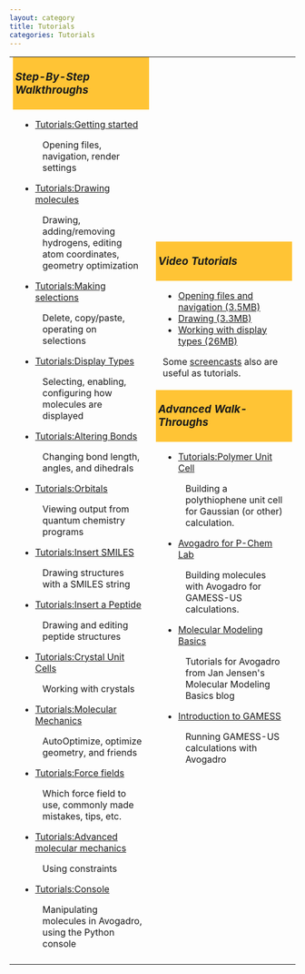 ```yaml
---
layout: category
title: Tutorials
categories: Tutorials
---
```


<table valign="top">
<colgroup>
<col width="50%" />
<col width="50%" />
</colgroup>
<tbody>
<tr class="odd">
<td align="left"><h3 style="background:#FFC435;margin:-2px;padding:4px;">
<p><em>Step-By-Step Walkthroughs</em></p>
</h3>
<div style="padding: 2px 10px 6px;">
<ul>
<li><a href="Tutorials:Getting started" title="wikilink">Tutorials:Getting started</a></li>
</ul>
<dl>

<dd>Opening files, navigation, render settings
</dd>
</dl>
<ul>
<li><a href="Tutorials:Drawing molecules" title="wikilink">Tutorials:Drawing molecules</a></li>
</ul>
<dl>

<dd>Drawing, adding/removing hydrogens, editing atom coordinates, geometry optimization
</dd>
</dl>
<ul>
<li><a href="Tutorials:Making selections" title="wikilink">Tutorials:Making selections</a></li>
</ul>
<dl>

<dd>Delete, copy/paste, operating on selections
</dd>
</dl>
<ul>
<li><a href="Tutorials:Display Types" title="wikilink">Tutorials:Display Types</a></li>
</ul>
<dl>

<dd>Selecting, enabling, configuring how molecules are displayed
</dd>
</dl>
<ul>
<li><a href="Tutorials:Altering Bonds" title="wikilink">Tutorials:Altering Bonds</a></li>
</ul>
<dl>

<dd>Changing bond length, angles, and dihedrals
</dd>
</dl>
<ul>
<li><a href="Tutorials:Orbitals" class="uri" title="wikilink">Tutorials:Orbitals</a></li>
</ul>
<dl>

<dd>Viewing output from quantum chemistry programs
</dd>
</dl>
<ul>
<li><a href="Tutorials:Insert SMILES" title="wikilink">Tutorials:Insert SMILES</a></li>
</ul>
<dl>

<dd>Drawing structures with a SMILES string
</dd>
</dl>
<ul>
<li><a href="Tutorials:Insert a Peptide" title="wikilink">Tutorials:Insert a Peptide</a></li>
</ul>
<dl>

<dd>Drawing and editing peptide structures
</dd>
</dl>
<ul>
<li><a href="Tutorials:Crystal Unit Cells" title="wikilink">Tutorials:Crystal Unit Cells</a></li>
</ul>
<dl>

<dd>Working with crystals
</dd>
</dl>
<ul>
<li><a href="Tutorials:Molecular Mechanics" title="wikilink">Tutorials:Molecular Mechanics</a></li>
</ul>
<dl>

<dd>AutoOptimize, optimize geometry, and friends
</dd>
</dl>
<ul>
<li><a href="Tutorials:Force fields" title="wikilink">Tutorials:Force fields</a></li>
</ul>
<dl>

<dd>Which force field to use, commonly made mistakes, tips, etc.
</dd>
</dl>
<ul>
<li><a href="Tutorials:Advanced molecular mechanics" title="wikilink">Tutorials:Advanced molecular mechanics</a></li>
</ul>
<dl>

<dd>Using constraints
</dd>
</dl>
<ul>
<li><a href="Tutorials:Console" class="uri" title="wikilink">Tutorials:Console</a></li>
</ul>
<dl>

<dd>Manipulating molecules in Avogadro, using the Python console
</dd>
</dl>
</div></td>
<td align="left"><h3 style="background:#FFC435;margin:-2px;padding:4px;">
<p><em>Video Tutorials</em></p>
</h3>
<div style="padding: 2px 10px 6px;">
<ul>
<li><a href="http://home.scarlet.be/timvdm/navigate.htm">Opening files and navigation (3.5MB)</a></li>
<li><a href="http://home.scarlet.be/timvdm/drawing.htm">Drawing (3.3MB)</a></li>
<li><a href="http://home.scarlet.be/timvdm/display.htm">Working with display types (26MB)</a></li>
</ul>
<p>Some <a href="screencasts" class="uri" title="wikilink">screencasts</a> also are useful as tutorials.</p>
</div>
<h3 style="background:#FFC435;margin:-2px;padding:4px;">
<p><em>Advanced Walk-Throughs</em></p>
</h3>
<div style="padding: 2px 10px 6px;">
<ul>
<li><a href="Tutorials:Polymer Unit Cell" title="wikilink">Tutorials:Polymer Unit Cell</a></li>
</ul>
<dl>

<dd>Building a polythiophene unit cell for Gaussian (or other) calculation.
</dd>
</dl>
<ul>
<li><a href="http://www.d.umn.edu/~psiders/courses/chem4642/quantumchemsoftware/tutorial/avogadro/avogadro.html">Avogadro for P-Chem Lab</a></li>
</ul>
<dl>

<dd>Building molecules with Avogadro for GAMESS-US calculations.
</dd>
</dl>
<ul>
<li><a href="http://molecularmodelingbasics.blogspot.com/search/label/avogadro">Molecular Modeling Basics</a></li>
</ul>
<dl>

<dd>Tutorials for Avogadro from Jan Jensen's Molecular Modeling Basics blog
</dd>
</dl>
<ul>
<li><a href="http://www.redbrick.dcu.ie/~noel/GAMESS_Apr2011/index.html">Introduction to GAMESS</a></li>
</ul>
<dl>

<dd>Running GAMESS-US calculations with Avogadro
</dd>
</dl>
</div></td>
</tr>
</tbody>
</table>
